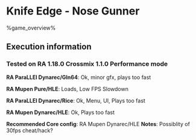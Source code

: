 # Knife Edge - Nose Gunner 

%game_overview%

## Execution information

### Tested on RA 1.18.0 Crossmix 1.1.0 Performance mode

**RA ParaLLEl Dynarec/Gln64**: Ok, minor gfx, plays too fast

**RA Mupen Pure/HLE**: Loads, Low FPS Slowdown

**RA ParaLLEl Dynarec/Rice**: Ok, Menu, UI, Plays too fast

**RA Mupen Dynarec/HLE**: Ok, Plays too fast

**Recommended Core config**: RA Mupen Dynarec/HLE
**Notes**: Possiblity of 30fps cheat/hack?